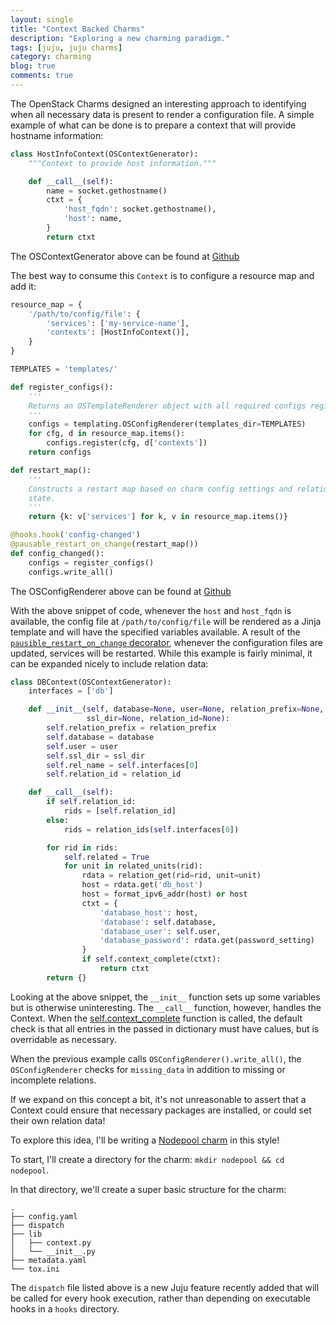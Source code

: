 ```yaml
---
layout: single
title: "Context Backed Charms"
description: "Exploring a new charming paradigm."
tags: [juju, juju charms]
category: charming
blog: true
comments: true
---
```


The OpenStack Charms designed an interesting approach to identifying when all necessary data is present to render a configuration file. A simple example of what can be done is to prepare a context that will provide hostname information:

```python
class HostInfoContext(OSContextGenerator):
    """Context to provide host information."""

    def __call__(self):
        name = socket.gethostname()
        ctxt = {
            'host_fqdn': socket.gethostname(),
            'host': name,
        }
        return ctxt
```

<p class="notice">The OSContextGenerator above can be found at <a href="https://github.com/juju/charm-helpers/blob/aeba5d991f72f5526472700554bb1c744394a622/charmhelpers/contrib/openstack/context.py#L163">Github</a></p>

The best way to consume this `Context` is to configure a resource map and add it:

```python
resource_map = {
    '/path/to/config/file': {
        'services': ['my-service-name'],
        'contexts': [HostInfoContext()],
    }
}

TEMPLATES = 'templates/'

def register_configs():
    '''
    Returns an OSTemplateRenderer object with all required configs registered.
    '''
    configs = templating.OSConfigRenderer(templates_dir=TEMPLATES)
    for cfg, d in resource_map.items():
        configs.register(cfg, d['contexts'])
    return configs

def restart_map():
    '''
    Constructs a restart map based on charm config settings and relation
    state.
    '''
    return {k: v['services'] for k, v in resource_map.items()}

@hooks.hook('config-changed')
@pausable_restart_on_change(restart_map())
def config_changed():
    configs = register_configs()
    configs.write_all()
```
<p class="notice">The OSConfigRenderer above can be found at <a href="https://github.com/juju/charm-helpers/blob/36d0955b8d22b2541bea318ad892c33373a80da6/charmhelpers/contrib/openstack/templating.py#L136">Github</a></p>

With the above snippet of code, whenever the `host` and `host_fqdn` is available, the config file at `/path/to/config/file` will be rendered as a Jinja template and will have the specified variables available. A result of the [`pausible_restart_on_change` decorator](https://github.com/juju/charm-helpers/blob/master/charmhelpers/contrib/openstack/utils.py#L1672), whenever the configuration files are updated, services will be restarted. While this example is fairly minimal, it can be expanded nicely to include relation data:

```python
class DBContext(OSContextGenerator):
    interfaces = ['db']

    def __init__(self, database=None, user=None, relation_prefix=None,
                 ssl_dir=None, relation_id=None):
        self.relation_prefix = relation_prefix
        self.database = database
        self.user = user
        self.ssl_dir = ssl_dir
        self.rel_name = self.interfaces[0]
        self.relation_id = relation_id

    def __call__(self):
        if self.relation_id:
            rids = [self.relation_id]
        else:
            rids = relation_ids(self.interfaces[0])

        for rid in rids:
            self.related = True
            for unit in related_units(rid):
                rdata = relation_get(rid=rid, unit=unit)
                host = rdata.get('db_host')
                host = format_ipv6_addr(host) or host
                ctxt = {
                    'database_host': host,
                    'database': self.database,
                    'database_user': self.user,
                    'database_password': rdata.get(password_setting)
                }
                if self.context_complete(ctxt):
                    return ctxt
        return {}
```

Looking at the above snippet, the `__init__` function sets up some variables but is otherwise uninteresting. The `__call__` function, however, handles the Context. When the [self.context_complete](https://github.com/juju/charm-helpers/blob/aeba5d991f72f5526472700554bb1c744394a622/charmhelpers/contrib/openstack/context.py#L173) function is called, the default check is that all entries in the passed in dictionary must have calues, but is overridable as necessary.

When the previous example calls `OSConfigRenderer().write_all()`, the `OSConfigRenderer` checks for `missing_data` in addition to missing or incomplete relations.

If we expand on this concept a bit, it's not unreasonable to assert that a Context could ensure that necessary packages are installed, or could set their own relation data!

To explore this idea, I'll be writing a [Nodepool charm](https://zuul-ci.org/docs/zuul/howtos/nodepool_install.html) in this style!

To start, I'll create a directory for the charm: `mkdir nodepool && cd nodepool`.

In that directory, we'll create a super basic structure for the charm:

```
.
├── config.yaml
├── dispatch
├── lib
│   ├── context.py
│   └── __init__.py
├── metadata.yaml
└── tox.ini
```

The `dispatch` file listed above is a new Juju feature recently added that will be called for every hook execution, rather than depending on executable hooks in a `hooks` directory.